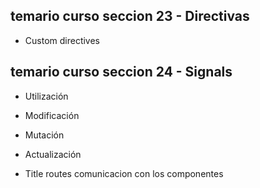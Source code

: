 ## temario curso seccion 23 - Directivas

- Custom directives


## temario curso seccion 24 - Signals

- Utilización

- Modificación

- Mutación

- Actualización

- Title routes comunicacion con los componentes
